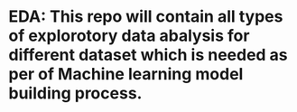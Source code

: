 # EDA: This repo will contain all types of explorotory data abalysis for different dataset which is needed as per of Machine learning model building process. 
